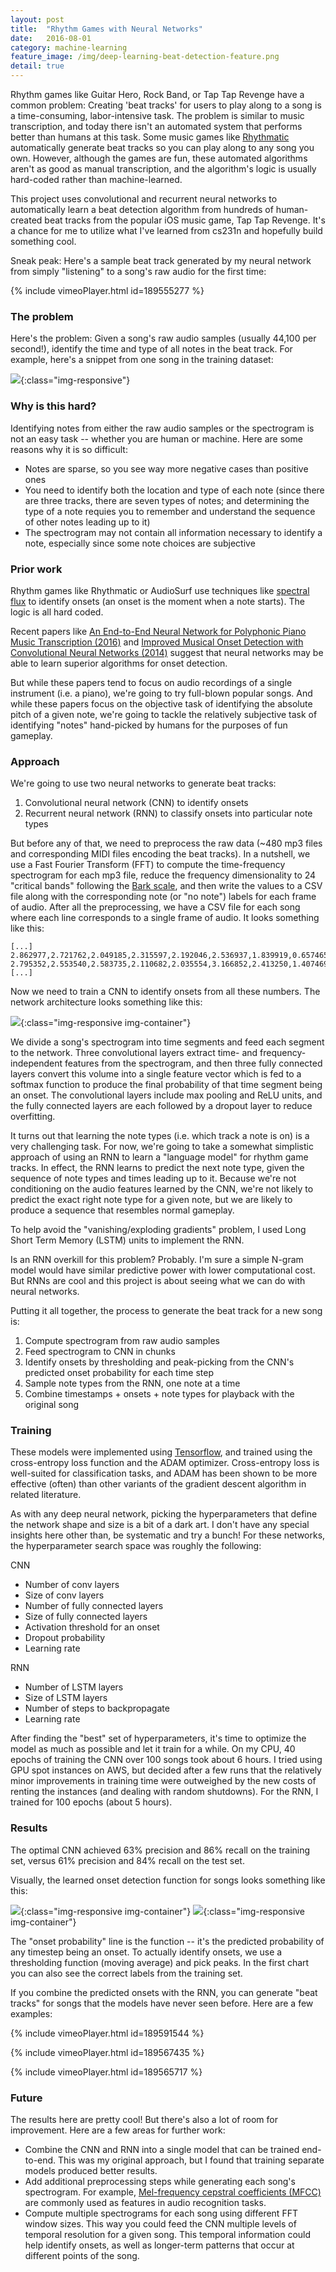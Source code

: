 ```yaml
---
layout: post
title:  "Rhythm Games with Neural Networks"
date:   2016-08-01
category: machine-learning
feature_image: /img/deep-learning-beat-detection-feature.png
detail: true 
---
```


Rhythm games like Guitar Hero, Rock Band, or Tap Tap Revenge have a common problem: Creating 'beat tracks' for users to play along to a song is a time-consuming, labor-intensive task. The problem is similar to music transcription, and today there isn't an automated system that performs better than humans at this task. Some music games like [Rhythmatic](/apps) automatically generate beat tracks so you can play along to any song you own. However, although the games are fun, these automated algorithms aren't as good as manual transcription, and the algorithm's logic is usually hard-coded rather than machine-learned. 

This project uses convolutional and recurrent neural networks to automatically learn a beat detection algorithm from hundreds of human-created beat tracks from the popular iOS music game, Tap Tap Revenge. It's a chance for me to utilize what I've learned from cs231n and hopefully build something cool. 

Sneak peak: Here's a sample beat track generated by my neural network from simply "listening" to a song's raw audio for the first time:

{% include vimeoPlayer.html id=189555277 %}


### The problem
Here's the problem: Given a song's raw audio samples (usually 44,100 per second!), identify the time and type of all notes in the beat track. For example, here's a snippet from one song in the training dataset: 

![](/img/spectrogram-track-example.png){:class="img-responsive"}

### Why is this hard? 
Identifying notes from either the raw audio samples or the spectrogram is not an easy task -- whether you are human or machine. Here are some reasons why it is so difficult:
* Notes are sparse, so you see way more negative cases than positive ones
* You need to identify both the location and type of each note (since there are three tracks, there are seven types of notes; and determining the type of a note requies you to remember and understand the sequence of other notes leading up to it)  
* The spectrogram may not contain all information necessary to identify a note, especially since some note choices are subjective 


### Prior work
Rhythm games like Rhythmatic or AudioSurf use techniques like [spectral flux](https://en.wikipedia.org/wiki/Spectral_flux) to identify onsets (an onset is the moment when a note starts). The logic is all hard coded. 

Recent papers like [An End-to-End Neural Network for Polyphonic Piano Music Transcription (2016)](https://arxiv.org/pdf/1508.01774.pdf) and [Improved Musical Onset Detection with Convolutional Neural Networks (2014)](http://www.ofai.at/~jan.schlueter/pubs/2014_icassp.pdf) suggest that neural networks may be able to learn superior algorithms for onset detection. 

But while these papers tend to focus on audio recordings of a single instrument (i.e. a piano), we're going to try full-blown popular songs. And while these papers focus on the objective task of identifying the absolute pitch of a given note, we're going to tackle the relatively subjective task of identifying "notes" hand-picked by humans for the purposes of fun gameplay. 


### Approach
We're going to use two neural networks to generate beat tracks: 
1. Convolutional neural network (CNN) to identify onsets
2. Recurrent neural network (RNN) to classify onsets into particular note types 

But before any of that, we need to preprocess the raw data (~480 mp3 files and corresponding MIDI files encoding the beat tracks). In a nutshell, we use a Fast Fourier Transform (FFT) to compute the time-frequency spectrogram for each mp3 file, reduce the frequency dimensionality to 24 "critical bands" following the [Bark scale](https://en.wikipedia.org/wiki/Bark_scale), and then write the values to a CSV file along with the corresponding note (or "no note") labels for each frame of audio. After all the preprocessing, we have a CSV file for each song where each line corresponds to a single frame of audio. It looks something like this: 

```
[...]
2.862977,2.721762,2.049185,2.315597,2.192046,2.536937,1.839919,0.657465,0.815895,1.539837,-0.605597,-1.038999,0.005878,-1.725802,-1.136734,-1.957330,-2.895736,-3.360324,-2.552099,-2.166407,-3.496811,-4.091577,-3.929893,-8.184432,0,1,0,1,0
2.795352,2.553540,2.583735,2.110682,2.035554,3.166852,2.413250,1.407469,1.437837,1.539810,1.231767,0.216388,-0.165310,-1.847117,-0.491118,-1.554658,-2.079434,-2.493291,-1.465125,-1.929111,-2.900700,-3.007272,-3.090256,-7.732420,0,0,0,0,0
[...]
```

Now we need to train a CNN to identify onsets from all these numbers. The network architecture looks something like this: 

![](/img/cnn-diagram.png){:class="img-responsive img-container"}

We divide a song's spectrogram into time segments and feed each segment to the network. Three convolutional layers extract time- and frequency-independent features from the spectrogram, and then three fully connected layers convert this volume into a single feature vector which is fed to a softmax function to produce the final probability of that time segment being an onset. The convolutional layers include max pooling and ReLU units, and the fully connected layers are each followed by a dropout layer to reduce overfitting. 

It turns out that learning the note types (i.e. which track a note is on) is a very challenging task. For now, we're going to take a somewhat simplistic approach of using an RNN to learn a "language model" for rhythm game tracks. In effect, the RNN learns to predict the next note type, given the sequence of note types and times leading up to it. Because we're not conditioning on the audio features learned by the CNN, we're not likely to predict the exact right note type for a given note, but we are likely to produce a sequence that resembles normal gameplay. 

To help avoid the "vanishing/exploding gradients" problem, I used Long Short Term Memory (LSTM) units to implement the RNN.

Is an RNN overkill for this problem? Probably. I'm sure a simple N-gram model would have similar predictive power with lower computational cost. But RNNs are cool and this project is about seeing what we can do with neural networks.   

Putting it all together, the process to generate the beat track for a new song is:
1. Compute spectrogram from raw audio samples
2. Feed spectrogram to CNN in chunks
3. Identify onsets by thresholding and peak-picking from the CNN's predicted onset probability for each time step
4. Sample note types from the RNN, one note at a time
5. Combine timestamps + onsets + note types for playback with the original song


### Training
These models were implemented using [Tensorflow](https://www.tensorflow.org/), and trained using the cross-entropy loss function and the ADAM optimizer. Cross-entropy loss is well-suited for classification tasks, and ADAM has been shown to be more effective (often) than other variants of the gradient descent algorithm in related literature.

As with any deep neural network, picking the hyperparameters that define the network shape and size is a bit of a dark art. I don't have any special insights here other than, be systematic and try a bunch! For these networks, the hyperparameter search space was roughly the following:

CNN
* Number of conv layers
* Size of conv layers
* Number of fully connected layers
* Size of fully connected layers
* Activation threshold for an onset   
* Dropout probability
* Learning rate

RNN
* Number of LSTM layers
* Size of LSTM layers
* Number of steps to backpropagate
* Learning rate

After finding the "best" set of hyperparameters, it's time to optimize the model as much as possible and let it train for a while. On my CPU, 40 epochs of training the CNN over 100 songs took about 6 hours. I tried using GPU spot instances on AWS, but decided after a few runs that the relatively minor improvements in training time were outweighed by the new costs of renting the instances (and dealing with random shutdowns). For the RNN, I trained for 100 epochs (about 5 hours). 


### Results
The optimal CNN achieved 63% precision and 86% recall on the training set, versus 61% precision and 84% recall on the test set. 

Visually, the learned onset detection function for songs looks something like this: 

![](/img/onset-function-training-15.png){:class="img-responsive img-container"}
![](/img/onset-function-peace-of-mind.png){:class="img-responsive img-container"}

The "onset probability" line is the function -- it's the predicted probability of any timestep being an onset. To actually identify onsets, we use a thresholding function (moving average) and pick peaks. In the first chart you can also see the correct labels from the training set. 

If you combine the predicted onsets with the RNN, you can generate "beat tracks" for songs that the models have never seen before. Here are a few examples: 

{% include vimeoPlayer.html id=189591544 %}

{% include vimeoPlayer.html id=189567435 %}

{% include vimeoPlayer.html id=189565717 %}


### Future
The results here are pretty cool! But there's also a lot of room for improvement. Here are a few areas for further work:
* Combine the CNN and RNN into a single model that can be trained end-to-end. This was my original approach, but I found that training separate models produced better results.
* Add additional preprocessing steps while generating each song's spectrogram. For example, [Mel-frequency cepstral coefficients (MFCC)](https://en.wikipedia.org/wiki/Mel-frequency_cepstrum) are commonly used as features in audio recognition tasks. 
* Compute multiple spectrograms for each song using different FFT window sizes. This way you could feed the CNN multiple levels of temporal resolution for a given song. This temporal information could help identify onsets, as well as longer-term patterns that occur at different points of the song. 

